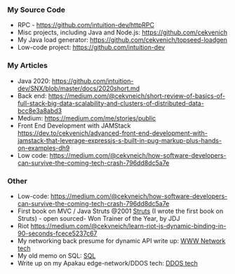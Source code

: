 
### My Source Code

- RPC - https://github.com/intuition-dev/httpRPC
- Misc projects, including Java and Node.js: https://github.com/cekvenich
- My Java load generator: https://github.com/cekvenich/topseed-loadgen
- Low-code project: https://github.com/intuition-dev

### My Articles

- Java 2020: https://github.com/intuition-dev/SNX/blob/master/docs/2020short.md 
- Back end: https://medium.com/@cekvneich/short-review-of-basics-of-full-stack-big-data-scalability-and-clusters-of-distributed-data-bcc8e3a8abd3
- Medium: https://medium.com/me/stories/public
- Front End Development with JAMStack https://dev.to/cekvenich/advanced-front-end-development-with-jamstack-that-leverage-expressjs-s-built-in-pug-markup-plus-hands-on-examples-dh9
- Low code: https://medium.com/@cekvneich/how-software-developers-can-survive-the-coming-tech-crash-796dd8dc5a7e

### Other

- Low-code: https://medium.com/@cekvneich/how-software-developers-can-survive-the-coming-tech-crash-796dd8dc5a7e
- First book on MVC / Java Struts @2001 <a id="raw-url" href="book.pdf">Struts</a> (I wrote the first book on Struts) - open sourced- Won Trainer of the Year, by JDJ
- Riot https://medium.com/@cekvneich/learn-riot-js-dynamic-binding-in-90-seconds-fcece5237c67
- My networking back presume for dynamic API write up: <a id="raw-url" href="ntech.pdf">WWW Network tech</a> 
- My old memo on SQL: <a id="raw-url" href="sql.pdf">SQL</a> 
- Write up on my Apakau edge-network/DDOS tech: <a id="raw-url" href="apakau.pdf">DDOS tech</a> 

